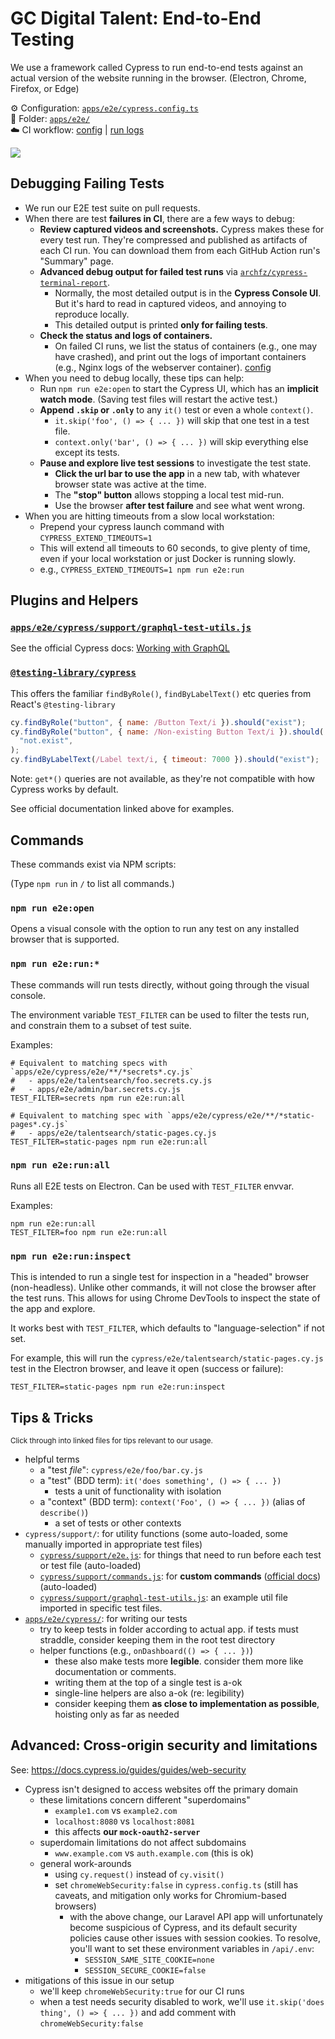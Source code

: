 # GC Digital Talent: End-to-End Testing

We use a framework called Cypress to run end-to-end tests against an actual
version of the website running in the browser. (Electron, Chrome, Firefox, or Edge)

:gear: Configuration: [`apps/e2e/cypress.config.ts`][]  
:open_file_folder: Folder: [`apps/e2e/`][]  
:cloud: CI workflow: [config][e2e-config] | [run logs][e2e-runs]

![](https://i.imgur.com/t3p6Alo.png)

## Debugging Failing Tests

- We run our E2E test suite on pull requests.
- When there are test **failures in CI**, there are a few ways to debug:
  - **Review captured videos and screenshots.** Cypress makes these for every test
    run. They're compressed and published as artifacts of each CI run. You can
    download them from each GitHub Action run's "Summary" page.
  - **Advanced debug output for failed test runs** via
    [`archfz/cypress-terminal-report`](https://github.com/archfz/cypress-terminal-report).
    - Normally, the most detailed output is in the **Cypress Console UI**. But it's
      hard to read in captured videos, and annoying to reproduce locally.
    - This detailed output is printed **only for failing tests**.
  - **Check the status and logs of containers.**
    - On failed CI runs, we list the status of containers (e.g., one may have
      crashed), and print out the logs of important containers (e.g., Nginx
      logs of the webserver container).
      [config](https://github.com/GCTC-NTGC/gc-digital-talent/blob/main/.github/workflows/cypress.yml#L85-L91)
- When you need to debug locally, these tips can help:
  - Run `npm run e2e:open` to start the Cypress UI, which has an **implicit
    watch mode**. (Saving test files will restart the active test.)
  - **Append `.skip` or `.only`** to any `it()` test or even a whole
    `context()`.
    - `it.skip('foo', () => { ... })` will skip that one test in a test file.
    - `context.only('bar', () => { ... })` will skip everything else except its
      tests.
  - **Pause and explore live test sessions** to investigate the test state.
    - **Click the url bar to use the app** in a new tab, with whatever
      browser state was active at the time.
    - The **"stop" button** allows stopping a local test mid-run.
    - Use the browser **after test failure** and see what went wrong.
- When you are hitting timeouts from a slow local workstation:
  - Prepend your cypress launch command with `CYPRESS_EXTEND_TIMEOUTS=1`
  - This will extend all timeouts to 60 seconds, to give plenty of time, even
    if your local workstation or just Docker is running slowly.
  - e.g., `CYPRESS_EXTEND_TIMEOUTS=1 npm run e2e:run`

## Plugins and Helpers

### [`apps/e2e/cypress/support/graphql-test-utils.js`](/apps/e2e/cypress/support/graphql-test-utils.js)

See the official Cypress docs: [Working with GraphQL](https://docs.cypress.io/guides/end-to-end-testing/working-with-graphql)

### [`@testing-library/cypress`](https://testing-library.com/docs/cypress-testing-library/intro/)

This offers the familiar `findByRole()`, `findByLabelText()` etc queries from
React's `@testing-library`

```js
cy.findByRole("button", { name: /Button Text/i }).should("exist");
cy.findByRole("button", { name: /Non-existing Button Text/i }).should(
  "not.exist",
);
cy.findByLabelText(/Label text/i, { timeout: 7000 }).should("exist");
```

Note: `get*()` queries are not available, as they're not compatible with how
Cypress works by default.

See official documentation linked above for examples.

## Commands

These commands exist via NPM scripts:

(Type `npm run` in `/` to list all commands.)

### `npm run e2e:open`

Opens a visual console with the option to run any test on any installed browser that is supported.

### `npm run e2e:run:*`

These commands will run tests directly, without going through the visual console.

The environment variable `TEST_FILTER` can be used to filter the tests run, and
constrain them to a subset of test suite.

Examples:

```
# Equivalent to matching specs with `apps/e2e/cypress/e2e/**/*secrets*.cy.js`
#   - apps/e2e/talentsearch/foo.secrets.cy.js
#   - apps/e2e/admin/bar.secrets.cy.js
TEST_FILTER=secrets npm run e2e:run:all

# Equivalent to matching spec with `apps/e2e/cypress/e2e/**/*static-pages*.cy.js`
#   - apps/e2e/talentsearch/static-pages.cy.js
TEST_FILTER=static-pages npm run e2e:run:all
```

### `npm run e2e:run:all`

Runs all E2E tests on Electron. Can be used with `TEST_FILTER` envvar.

Examples:

```
npm run e2e:run:all
TEST_FILTER=foo npm run e2e:run:all
```

### `npm run e2e:run:inspect`

This is intended to run a single test for inspection in a "headed" browser
(non-headless). Unlike other commands, it will not close the browser after the
test runs. This allows for using Chrome DevTools to inspect the state of the
app and explore.

It works best with `TEST_FILTER`, which defaults to "language-selection" if not set.

For example, this will run the `cypress/e2e/talentsearch/static-pages.cy.js`
test in the Electron browser, and leave it open (success or failure):

```
TEST_FILTER=static-pages npm run e2e:run:inspect
```

## Tips & Tricks

<sup>Click through into linked files for tips relevant to our usage.</sup>

- helpful terms
  - a "test _file_": `cypress/e2e/foo/bar.cy.js`
  - a "test" (BDD term): `it('does something', () => { ... })`
    - tests a unit of functionality with isolation
  - a "context" (BDD term): `context('Foo', () => { ... })` (alias of `describe()`)
    - a set of tests or other contexts
- `cypress/support/`: for utility functions (some auto-loaded, some manually imported in appropriate test files)
  - [`cypress/support/e2e.js`][]: for things that need to run before each test or test file (auto-loaded)
  - [`cypress/support/commands.js`][]: for **custom commands** ([official docs][command-docs]) (auto-loaded)
  - [`cypress/support/graphql-test-utils.js`][]: an example util file imported in specific test files.
- [`apps/e2e/cypress/`][]: for writing our tests
  - try to keep tests in folder according to actual app. if tests must
    straddle, consider keeping them in the root test directory
  - helper functions (e.g., `onDashboard(() => { ... })`)
    - these also make tests more **legible**. consider them more like documentation or comments.
    - writing them at the top of a single test is a-ok
    - single-line helpers are also a-ok (re: legibility)
    - consider keeping them **as close to implementation as possible**, hoisting only as far as needed

## Advanced: Cross-origin security and limitations

See: https://docs.cypress.io/guides/guides/web-security

- Cypress isn't designed to access websites off the primary domain
  - these limitations concern different "superdomains"
    - `example1.com` vs `example2.com`
    - `localhost:8080` vs `localhost:8081`
    - this affects **our `mock-oauth2-server`**
  - superdomain limitations do not affect subdomains
    - `www.example.com` vs `auth.example.com` (this is ok)
  - general work-arounds
    - using `cy.request()` instead of `cy.visit()`
    - set `chromeWebSecurity:false` in `cypress.config.ts` (still has caveats, and
      mitigation only works for Chromium-based browsers)
      - with the above change, our Laravel API app will unfortunately become
        suspicious of Cypress, and its default security policies cause other
        issues with session cookies. To resolve, you'll want to set these
        environment variables in `/api/.env`:
        - `SESSION_SAME_SITE_COOKIE=none`
        - `SESSION_SECURE_COOKIE=false`
- mitigations of this issue in our setup
  - we'll keep `chromeWebSecurity:true` for our CI runs
  - when a test needs security disabled to work, we'll use `it.skip('does
thing', () => { ... })` and add comment with `chromeWebSecurity:false`

<!-- Links -->

[`cypress/support/e2e.js`]: /apps/e2e/cypress/support/e2e.js
[`cypress/support/commands.js`]: /apps/e2e/cypress/support/commands.js
[`cypress/support/graphql-test-utils.js`]: /apps/e2e/cypress/support/graphql-test-utils.js
[`apps/e2e/cypress/`]: /apps/e2e/cypress/
[`/api/.env`]: /api/.env
[command-docs]: https://docs.cypress.io/api/cypress-api/custom-commands#Syntax
[`apps/e2e/`]: /apps/e2e/
[`apps/e2e/cypress.config.ts`]: /apps/e2e/cypress.config.ts
[e2e-config]: /.github/workflows/cypress.yml
[e2e-runs]: https://github.com/GCTC-NTGC/gc-digital-talent/actions/workflows/cypress.yml
